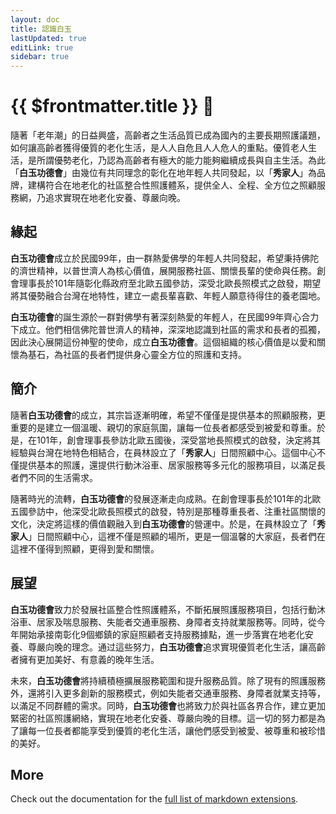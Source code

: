 ```yaml
---
layout: doc
title: 認識白玉
lastUpdated: true
editLink: true
sidebar: true
---
```


# {{ $frontmatter.title }} 💙

隨著「老年潮」的日益興盛，高齡者之生活品質已成為國內的主要長期照護議題，如何讓高齡者獲得優質的老化生活，是人人自危且人人危人的重點。優質老人生活，是所謂優勢老化，乃認為高齡者有極大的能力能夠繼續成長與自主生活。為此「**白玉功德會**」由幾位有共同理念的彰化在地年輕人共同發起，以「**秀家人**」為品牌，建構符合在地老化的社區整合性照護體系，提供全人、全程、全方位之照顧服務網，乃追求實現在地老化安養、尊嚴向晚。

## 緣起

**白玉功德會**成立於民國99年，由一群熱愛佛學的年輕人共同發起，希望秉持佛陀的濟世精神，以普世濟人為核心價值，展開服務社區、關懷長輩的使命與任務。創會理事長於101年隨彰化縣政府至北歐五國參訪，深受北歐長照模式之啟發，期望將其優勢融合台灣在地特性，建立一處長輩喜歡、年輕人願意待得住的養老園地。

**白玉功德會**的誕生源於一群對佛學有著深刻熱愛的年輕人，在民國99年齊心合力下成立。他們相信佛陀普世濟人的精神，深深地認識到社區的需求和長者的孤獨，因此決心展開這份神聖的使命，成立**白玉功德會**。這個組織的核心價值是以愛和關懷為基石，為社區的長者們提供身心靈全方位的照護和支持。


## 簡介

隨著**白玉功德會**的成立，其宗旨逐漸明確，希望不僅僅是提供基本的照顧服務，更重要的是建立一個溫暖、親切的家庭氛圍，讓每一位長者都感受到被愛和尊重。於是，在101年，創會理事長參訪北歐五國後，深受當地長照模式的啟發，決定將其經驗與台灣在地特色相結合，在員林設立了「**秀家人**」日間照顧中心。這個中心不僅提供基本的照護，還提供行動沐浴車、居家服務等多元化的服務項目，以滿足長者們不同的生活需求。

隨著時光的流轉，**白玉功德會**的發展逐漸走向成熟。在創會理事長於101年的北歐五國參訪中，他深受北歐長照模式的啟發，特別是那種尊重長者、注重社區關懷的文化，決定將這樣的價值觀融入到**白玉功德會**的營運中。於是，在員林設立了「**秀家人**」日間照顧中心，這裡不僅是照顧的場所，更是一個溫馨的大家庭，長者們在這裡不僅得到照顧，更得到愛和關懷。

## 展望

**白玉功德會**致力於發展社區整合性照護體系，不斷拓展照護服務項目，包括行動沐浴車、居家及喘息服務、失能者交通車服務、身障者支持就業服務等。同時，從今年開始承接南彰化9個鄉鎮的家庭照顧者支持服務據點，進一步落實在地老化安養、尊嚴向晚的理念。通过這些努力，**白玉功德會**追求實現優質老化生活，讓高齡者擁有更加美好、有意義的晚年生活。

未來，**白玉功德會**將持續積極擴展服務範圍和提升服務品質。除了現有的照護服務外，還將引入更多創新的服務模式，例如失能者交通車服務、身障者就業支持等，以滿足不同群體的需求。同時，**白玉功德會**也將致力於與社區各界合作，建立更加緊密的社區照護網絡，實現在地老化安養、尊嚴向晚的目標。這一切的努力都是為了讓每一位長者都能享受到優質的老化生活，讓他們感受到被愛、被尊重和被珍惜的美好。

## More

Check out the documentation for the [full list of markdown extensions](https://vitepress.dev/guide/markdown).

